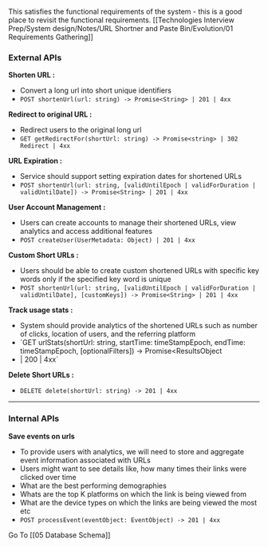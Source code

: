 This satisfies the functional requirements of the system - this is a good place to revisit the functional requirements. [[Technologies Interview Prep/System design/Notes/URL Shortner and Paste Bin/Evolution/01 Requirements Gathering]]

### External APIs

**Shorten URL :** 
- Convert a long url into short unique identifiers
- `POST shortenUrl(url: string) -> Promise<String> | 201 | 4xx`

**Redirect to original URL :** 
- Redirect users to the original long url
- `GET getRedirectFor(shortUrl: string) -> Promise<string> | 302 Redirect | 4xx` 

**URL Expiration :** 
- Service should support setting expiration dates for shortened URLs
- `POST shortenUrl(url: string, [validUntilEpoch | validForDuration | validUntilDate]) -> Promise<String> | 201 | 4xx`

**User Account Management :** 
- Users can create accounts to manage their shortened URLs, view analytics and access additional features
- `POST createUser(UserMetadata: Object) | 201 | 4xx `

**Custom Short URLs :** 
- Users should be able to create custom shortened URLs with specific key words only if the specified key word is unique
- `POST shortenUrl(url: string, [validUntilEpoch | validForDuration | validUntilDate], [customKeys]) -> Promise<String> | 201 | 4xx`

**Track usage stats :** 
- System should provide analytics of the shortened URLs such as number of clicks, location of users, and the referring platform
- `GET urlStats(shortUrl: string, startTime: timeStampEpoch, endTime: timeStampEpoch, [optionalFilters]) -> Promise<ResultsObject
- | 200 | 4xx`

**Delete Short URLs :**
- `DELETE delete(shortUrl: string) -> 201 | 4xx`

-------------------------------------------------

### Internal APIs

**Save events on urls**
- To provide users with analytics, we will need to store and aggregate event information associated with URLs
- Users might want to see details like, how many times their links were clicked over time
- What are the best performing demographies
- Whats are the top K platforms on which the link is being viewed from
- What are the device types on which the links are being viewed the most etc
- `POST processEvent(eventObject: EventObject) -> 201 | 4xx`


Go To [[05 Database Schema]]